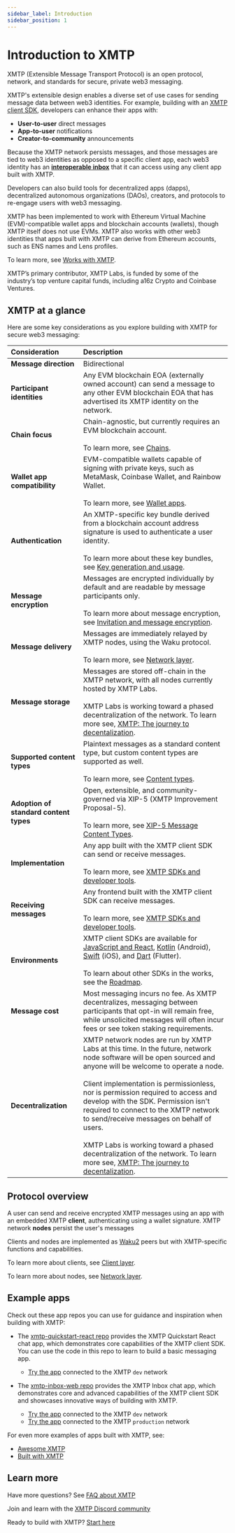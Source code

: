 ```yaml
---
sidebar_label: Introduction
sidebar_position: 1
---
```


# Introduction to XMTP

XMTP (Extensible Message Transport Protocol) is an open protocol, network, and standards for secure, private web3 messaging.

XMTP's extensible design enables a diverse set of use cases for sending message data between web3 identities. For example, building with an [XMTP client SDK](/sdks-and-tools), developers can enhance their apps with:

- **User-to-user** direct messages
- **App-to-user** notifications
- **Creator-to-community** announcements

Because the XMTP network persists messages, and those messages are tied to web3 identities as opposed to a specific client app, each web3 identity has an [**interoperable inbox**](interoperable-inbox) that it can access using any client app built with XMTP.

Developers can also build tools for decentralized apps (dapps), decentralized autonomous organizations (DAOs), creators, and protocols to re-engage users with web3 messaging.

XMTP has been implemented to work with Ethereum Virtual Machine (EVM)-compatible wallet apps and blockchain accounts (wallets), though XMTP itself does not use EVMs. XMTP also works with other web3 identities that apps built with XMTP can derive from Ethereum accounts, such as ENS names and Lens profiles.

To learn more, see [Works with XMTP](works-with-xmtp).

XMTP’s primary contributor, XMTP Labs, is funded by some of the industry’s top venture capital funds, including a16z Crypto and Coinbase Ventures.

## XMTP at a glance

Here are some key considerations as you explore building with XMTP for secure web3 messaging:

| Consideration | Description |
|:---|:---|
| **Message direction** | Bidirectional |
| **Participant identities** | Any EVM blockchain EOA (externally owned account) can send a message to any other EVM blockchain EOA that has advertised its XMTP identity on the network. |
| **Chain focus** | Chain-agnostic, but currently requires an EVM blockchain account. <br /><br /> To learn more, see [Chains](works-with-xmtp#chains). |
| **Wallet app compatibility** | EVM-compatible wallets capable of signing with private keys, such as MetaMask, Coinbase Wallet, and Rainbow Wallet. <br /><br /> To learn more, see [Wallet apps](works-with-xmtp#wallet-apps). |
| **Authentication** | An XMTP-specific key bundle derived from a blockchain account address signature is used to authenticate a user identity. <br /><br /> To learn more about these key bundles, see [Key generation and usage](/docs/dev-concepts/key-generation-and-usage). |
| **Message encryption** | Messages are encrypted individually by default and are readable by message participants only. <br /><br /> To learn more about message encryption, see [Invitation and message encryption](invitation-and-message-encryption). |
| **Message delivery** | Messages are immediately relayed by XMTP nodes, using the Waku protocol. <br /><br /> To learn more, see [Network layer](architectural-overview#network-layer). |
| **Message storage** | Messages are stored off-chain in the XMTP network, with all nodes currently hosted by XMTP Labs. <br /><br /> XMTP Labs is working toward a phased decentralization of the network. To learn more see, [XMTP: The journey to decentalization](/blog/journey-to-decentralization). |
| **Supported content types** | Plaintext messages as a standard content type, but custom content types are supported as well. <br /><br /> To learn more, see [Content types](/docs/dev-concepts/content-types). |
| **Adoption of standard content types** | Open, extensible, and community-governed via XIP-5 (XMTP Improvement Proposal-5). <br /><br /> To learn more, see [XIP-5 Message Content Types](https://github.com/xmtp/XIPs/blob/main/XIPs/xip-5-message-content-types.md). |
| **Implementation** | Any app built with the XMTP client SDK can send or receive messages. <br /><br /> To learn more, see [XMTP SDKs and developer tools](/sdks-and-tools). |
| **Receiving messages** | Any frontend built with the XMTP client SDK can receive messages. <br /><br /> To learn more, see [XMTP SDKs and developer tools](/sdks-and-tools). |
| **Environments** | XMTP client SDKs are available for [JavaScript and React](/docs/client-sdk/javascript/concepts/intro-to-sdk), [Kotlin](/docs/client-sdk/kotlin/tutorials/quickstart) (Android), [Swift](/docs/client-sdk/swift/tutorials/quickstart) (iOS), and [Dart](/docs/client-sdk/dart/tutorials/quickstart) (Flutter). <br /><br /> To learn about other SDKs in the works, see the [Roadmap](/vision/roadmap). |
| **Message cost** | Most messaging incurs no fee. As XMTP decentralizes, messaging between participants that opt-in will remain free, while unsolicited messages will often incur fees or see token staking requirements. <!--<br /><br /> To learn more, see Will XMTP have gas fees?--> |
| **Decentralization** | XMTP network nodes are run by XMTP Labs at this time. In the future, network node software will be open sourced and anyone will be welcome to operate a node. <br /><br /> Client implementation is permissionless, nor is permission required to access and develop with the SDK. Permission isn't required to connect to the XMTP network to send/receive messages on behalf of users. <br /><br /> XMTP Labs is working toward a phased decentralization of the network. To learn more see, [XMTP: The journey to decentalization](/blog/journey-to-decentralization). |

## Protocol overview

A user can send and receive encrypted XMTP messages using an app with an embedded XMTP **client**, authenticating using a wallet signature. XMTP network **nodes** persist the user's messages

Clients and nodes are implemented as [Waku2](https://rfc.vac.dev/spec/10/) peers but with XMTP-specific functions and capabilities.

To learn more about clients, see [Client layer](architectural-overview#client-layer).

To learn more about nodes, see [Network layer](architectural-overview#network-layer).

## Example apps

Check out these app repos you can use for guidance and inspiration when building with XMTP:

- The [xmtp-quickstart-react repo](https://github.com/xmtp/xmtp-quickstart-react) provides the XMTP Quickstart React chat app, which demonstrates core capabilities of the XMTP client SDK. You can use the code in this repo to learn to build a basic messaging app.
  - [Try the app](https://xmtp-quickstart-react.vercel.app/) connected to the XMTP `dev` network

- The [xmtp-inbox-web repo](https://github.com/xmtp-labs/xmtp-inbox-web) provides the XMTP Inbox chat app, which demonstrates core and advanced capabilities of the XMTP client SDK and showcases innovative ways of building with XMTP.
  - [Try the app](https://dev.xmtp.chat/) connected to the XMTP `dev` network
  - [Try the app](https://xmtp.chat/) connected to the XMTP `production` network

For even more examples of apps built with XMTP, see:

- [Awesome XMTP](https://github.com/xmtp/awesome-xmtp)
- [Built with XMTP](built-with-xmtp)

## Learn more

Have more questions? See [FAQ about XMTP](faq)

Join and learn with the [XMTP Discord community](https://discord.gg/xmtp)

Ready to build with XMTP? [Start here](start-building)